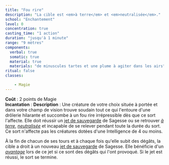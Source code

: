 ```yaml
---
title: "Fou rire"
description: "La cible est <em>à terre</em> et <em>neutralisée</em>."
school: "Enchantement"
level: 0
concentration: true
casting_time: "1 action"
duration: "jusqu'à 1 minute"
range: "9 mètres"
components:
  verbal: true
  somatic: true
  material: true
  materials: "de minuscules tartes et une plume à agiter dans les airs"
ritual: false
classes:

    - Magie
---
```

**Coût** : 2 points de Magie  
**Incantation** : 
**Description** : Une créature de votre choix située à portée et dans votre champ de vision trouve soudain tout ce qui l'entoure d'une drôlerie hilarante et succombe à un fou rire irrépressible dès que ce sort l'affecte. Elle doit réussir un [jet de sauvegarde](/utiliser-les-caracteristiques/#jets-de-sauvegarde) de Sagesse ou se retrouver [_à terre_](/gerer-la-sante-du-personnage/#a-terre), [_neutralisée_](/gerer-la-sante-du-personnage/#neutralise) et incapable de se relever pendant toute la durée du sort. Ce sort n'affecte pas les créatures dotées d'une Intelligence de 4 ou moins.

À la fin de chacun de ses tours et à chaque fois qu'elle subit des dégâts, la cible a droit à un nouveau [jet de sauvegarde](/utiliser-les-caracteristiques/#jets-de-sauvegarde) de Sagesse. Elle bénéficie d'un [_avantage_](/utiliser-les-caracteristiques/#avantage-et-desavantage) lors de ce jet si ce sont des dégâts qui l'ont provoqué. Si le jet est réussi, le sort se termine.

